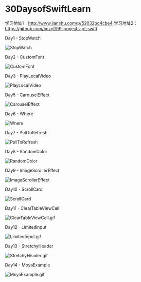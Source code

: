 # 30DaysofSwiftLearn

学习地址1：http://www.jianshu.com/p/52032bc4cbe4
学习地址2：https://github.com/imzyf/99-projects-of-swift

Day1 - StopWatch

![StopWatch](https://github.com/vincent-cihan/30DaysofSwiftLearn/blob/master/Day1%20-%20StopWatch/SimpleStopWatch.gif)

Day2 - CustomFont

![CustomFont](https://github.com/vincent-cihan/30DaysofSwiftLearn/blob/master/Day2%20-%20CustormFont/CustomFont.gif)

Day3 - PlayLocalVideo

![PlayLocalVideo](https://github.com/vincent-cihan/30DaysofSwiftLearn/blob/master/Day3%20-%20PlayLocalVideo/PlayLocalVideo.gif)

Day5 - CarouselEffect

![CarouselEffect](https://github.com/vincent-cihan/30DaysofSwiftLearn/blob/master/Day5-CarouselEffect/CarouselEffect.gif)

Day6 - Where

![Where](https://github.com/vincent-cihan/30DaysofSwiftLearn/blob/master/Day6-Where/Where.gif)

Day7 - PullToRefresh

![PullToRefresh](https://github.com/vincent-cihan/30DaysofSwiftLearn/blob/master/Day7%20-%20PullToRefresh/PullToRefresh.gif)

Day8 - RandomColor

![RandomColor](https://github.com/vincent-cihan/30DaysofSwiftLearn/blob/master/Day8%20-%20RandomColorization/WechatEye.gif)

Day9 - ImageScrollerEffect

![ImageScrollerEffect](https://github.com/vincent-cihan/30DaysofSwiftLearn/blob/master/Day9%20-%20ImageScrollerEffect/ImageScrollerEffect.gif)

Day10 - ScrollCard

![ScrollCard](https://github.com/vincent-cihan/30DaysofSwiftLearn/blob/master/Day10%20-%20ScrollCard/ScrollCard.gif)

Day11 - ClearTableViewCell

![ClearTableViewCell.gif](https://github.com/vincent-cihan/30DaysofSwiftLearn/blob/master/Day11-ClearTableViewCell/ClearTableViewCell.gif)

Day12 - LimitedInput

![LimitedInput.gif](https://github.com/vincent-cihan/30DaysofSwiftLearn/blob/master/Day12%20-%20Limited%20Input%20Text%20Field/Limited%20Input%20TextView.gif)

Day13 - StretchyHeader

![StretchyHeader.gif](https://github.com/vincent-cihan/30DaysofSwiftLearn/blob/master/Day13%20-%20StretchyHeader/StretchyHeader.gif)

Day14 - MoyaExample

![MoyaExample.gif](https://github.com/vincent-cihan/30DaysofSwiftLearn/blob/master/Day14%20-%20MoyaExample/MoyaExample.gif)
